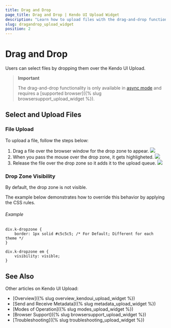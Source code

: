 ```yaml
---
title: Drag and Drop
page_title: Drag and Drop | Kendo UI Upload Widget
description: "Learn how to upload files with the drag-and-drop functionality in asyncronous mode in the Kendo UI Upload widget."
slug: dragandrop_upload_widget
position: 2
---
```


# Drag and Drop

Users can select files by dropping them over the Kendo UI Upload.

> **Important**
>
> The drag-and-drop functionality is only available in [async mode](modes#asynchronous-mode) and requires a [supported browser]({% slug browsersupport_upload_widget %}).

## Select and Upload Files

### File Upload

To upload a file, follow the steps below:

1. Drag a file over the browser window for the drop zone to appear. ![](/controls/editors/upload/upload-dd1.png)
2. When you pass the mouse over the drop zone, it gets highligheted. ![](/controls/editors/upload/upload-dd2.png)
3. Release the file over the drop zone so it adds it to the upload queue. ![](/controls/editors/upload/upload-dd3.png)

###  Drop Zone Visibility

By default, the drop zone is not visible.

The example below demonstrates how to override this behavior by applying the CSS rules.

###### Example

    div.k-dropzone {
        border: 1px solid #c5c5c5; /* For Default; Different for each theme */
    }

    div.k-dropzone em {
        visibility: visible;
    }

## See Also

Other articles on Kendo UI Upload:

* [Overview]({% slug overview_kendoui_upload_widget %})
* [Send and Receive Metadata]({% slug metadata_upload_widget %})
* [Modes of Operation]({% slug modes_upload_widget %})
* [Browser Support]({% slug browsersupport_upload_widget %})
* [Troubleshooting]({% slug troubleshooting_upload_widget %})

